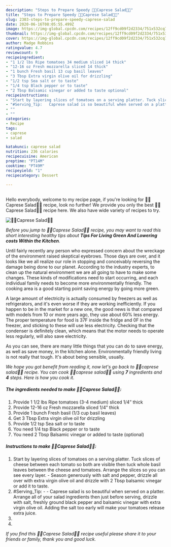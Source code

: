 ```yaml
---
description: "Steps to Prepare Speedy 🍅🌿Caprese Salad🌿🍅"
title: "Steps to Prepare Speedy 🍅🌿Caprese Salad🌿🍅"
slug: 2303-steps-to-prepare-speedy-caprese-salad
date: 2020-06-16T08:05:55.499Z
image: https://img-global.cpcdn.com/recipes/12ff9cd09f2d2334/751x532cq70/🍅🌿caprese-salad🌿🍅-recipe-main-photo.jpg
thumbnail: https://img-global.cpcdn.com/recipes/12ff9cd09f2d2334/751x532cq70/🍅🌿caprese-salad🌿🍅-recipe-main-photo.jpg
cover: https://img-global.cpcdn.com/recipes/12ff9cd09f2d2334/751x532cq70/🍅🌿caprese-salad🌿🍅-recipe-main-photo.jpg
author: Madge Robbins
ratingvalue: 4.7
reviewcount: 9
recipeingredient:
- "1 1/2 lbs Ripe tomatoes 34 medium sliced 14 thick"
- "12-16 oz Fresh mozzarella sliced 14 thick"
- "1 bunch Fresh basil 13 cup basil leaves"
- "3 Tbsp Extra virgin olive oil for drizzling"
- "1/2 tsp Sea salt or to taste"
- "1/4 tsp Black pepper or to taste"
- "2 Tbsp Balsamic vinegar or added to taste optional"
recipeinstructions:
- "Start by layering slices of tomatoes on a serving platter. Tuck slices of cheese between each tomato so both are visible then tuck whole basil leaves between the cheese and tomatoes. Arrange the slices so you can see every layer. Season generously with salt and pepper, drizzle all over with extra virgin olive oil and drizzle with 2 Tbsp balsamic vinegar or add it to taste."
- "#Serving_Tip:   Caprese salad is so beautiful when served on a platter. Arrange all of your salad ingredients then just before serving, drizzle with salt, freshly ground black pepper and balsamic vinegar with extra virgin olive oil. Adding the salt too early will make your tomatoes release extra juice."
- ""
- ""
categories:
- Recipe
tags:
- caprese
- salad

katakunci: caprese salad 
nutrition: 236 calories
recipecuisine: American
preptime: "PT14M"
cooktime: "PT49M"
recipeyield: "1"
recipecategory: Dessert

---
```

<br>
Hello everybody, welcome to my recipe page, if you're looking for 🍅🌿Caprese Salad🌿🍅 recipe, look no further! We provide you only the best 🍅🌿Caprese Salad🌿🍅 recipe here. We also have wide variety of recipes to try.
<br>


![🍅🌿Caprese Salad🌿🍅](https://img-global.cpcdn.com/recipes/12ff9cd09f2d2334/751x532cq70/🍅🌿caprese-salad🌿🍅-recipe-main-photo.jpg)

<i>Before you jump to 🍅🌿Caprese Salad🌿🍅 recipe, you may want to read this short interesting healthy tips about 
<strong>Tips For Living Green And Lowering costs Within the Kitchen</strong>.</i>
</br>

Until fairly recently any person who expressed concern about the wreckage of the environment raised skeptical eyebrows. Those days are over, and it looks like we all realize our role in stopping and conceivably reversing the damage being done to our planet. According to the industry experts, to clean up the natural environment we are all going to have to make some changes. These kinds of modifications need to start occurring, and each individual family needs to become more environmentally friendly. The cooking area is a good starting point saving energy by going more green.

A large amount of electricity is actually consumed by freezers as well as refrigerators, and it's even worse if they are working inefficiently. If you happen to be in the market for a new one, the good news is that compared with models from 10 or more years ago, they use about 60% less energy. The proper temperature for food is 37F inside the fridge and 0F in the freezer, and sticking to these will use less electricity. Checking that the condenser is definitely clean, which means that the motor needs to operate less regularly, will also save electricity.

As you can see, there are many little things that you can do to save energy, as well as save money, in the kitchen alone. Environmentally friendly living is not really that tough. It's about being sensible, usually.


<i>We hope you got benefit from reading it, now let's go back to 🍅🌿caprese salad🌿🍅 recipe. You can cook 🍅🌿caprese salad🌿🍅 using <strong>7</strong> ingredients and <strong>4</strong> steps. Here is how you cook it.
</i>

##### The ingredients needed to make 🍅🌿Caprese Salad🌿🍅:

1. Provide 1 1/2 lbs Ripe tomatoes (3-4 medium) sliced 1/4” thick
1. Provide 12-16 oz Fresh mozzarella sliced 1/4” thick
1. Provide 1 bunch Fresh basil (1/3 cup basil leaves)
1. Get 3 Tbsp Extra virgin olive oil for drizzling
1. Provide 1/2 tsp Sea salt or to taste
1. You need 1/4 tsp Black pepper or to taste
1. You need 2 Tbsp Balsamic vinegar or added to taste (optional)


##### Instructions to make 🍅🌿Caprese Salad🌿🍅:

1. Start by layering slices of tomatoes on a serving platter. Tuck slices of cheese between each tomato so both are visible then tuck whole basil leaves between the cheese and tomatoes. Arrange the slices so you can see every layer. - Season generously with salt and pepper, drizzle all over with extra virgin olive oil and drizzle with 2 Tbsp balsamic vinegar or add it to taste.
1. #Serving_Tip:  -  - Caprese salad is so beautiful when served on a platter. Arrange all of your salad ingredients then just before serving, drizzle with salt, freshly ground black pepper and balsamic vinegar with extra virgin olive oil. Adding the salt too early will make your tomatoes release extra juice.
1. 
1. 


<i>If you find this 🍅🌿Caprese Salad🌿🍅 recipe useful please share it to your friends or family, thank you and good luck.</i>
